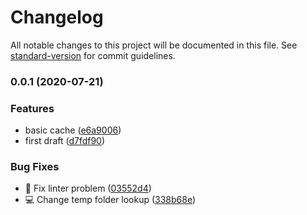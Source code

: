 # Changelog

All notable changes to this project will be documented in this file. See [standard-version](https://github.com/conventional-changelog/standard-version) for commit guidelines.

### 0.0.1 (2020-07-21)


### Features

* basic cache ([e6a9006](https://github.com/denosaurs/cache/commit/e6a9006ee960b7f179d74e6441df6fda058962c7))
* first draft ([d7fdf90](https://github.com/denosaurs/cache/commit/d7fdf909c8300d4b73e609ca85373acc4b7833d7))


### Bug Fixes

* :art: Fix linter problem ([03552d4](https://github.com/denosaurs/cache/commit/03552d4202e0e437d4dd0a4e509d3ac37e854bce))
* :computer: Change temp folder lookup ([338b68e](https://github.com/denosaurs/cache/commit/338b68e486dadbfb4151a0fb25088949c712c9c8))
